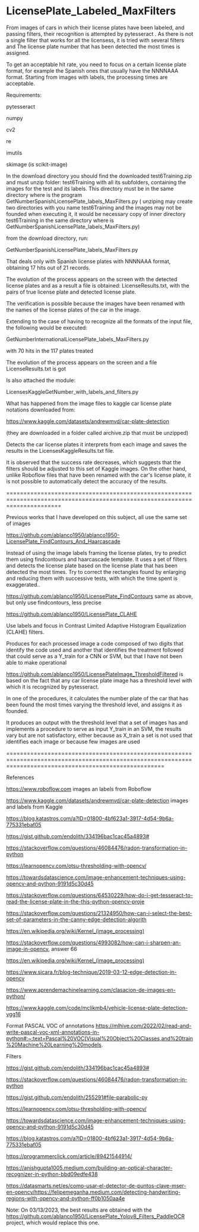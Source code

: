 # LicensePlate_Labeled_MaxFilters
From images of cars in which their license plates have been labeled, and  passing filters, their recognition is attempted by pytesseract . As there is not a single filter that works for all the licensess, it is tried with several filters and The license plate number that has been detected the most times is assigned.

To get an acceptable hit rate, you need to focus on a certain license plate format, for example the Spanish ones that usually have the NNNNAAA format. Starting from images with labels, the processing times are acceptable.

Requirements:

pytesseract

numpy

cv2

re

imutils

skimage (is scikit-image)

In the download directory you should find the downloaded test6Training.zip and must unzip folder: test6Training with all its subfolders, containing the images for the test and its labels. This directory must be in the same directory where is the program GetNumberSpanishLicensePlate_labels_MaxFilters.py ( unziping may create two directories with you name test6Training and the images may not be founded when executing it, it would be necessary copy of inner directory test6Training in the same directory where is GetNumberSpanishLicensePlate_labels_MaxFilters.py)

from the download directory, run:

GetNumberSpanishLicensePlate_labels_MaxFilters.py

That deals only with Spanish license plates with NNNNAAA format, obtaining 17 hits out of 21 records.

The evolution of the process appears on the screen with the detected license plates and as a result a file is obtained: LicenseResults.txt, with the pairs of true license plate and detected license plate.

The verification is possible because the images have been renamed with the names of the license plates of the car in the image.

Extending to the case of having to recognize all the formats of the input file, the following would be executed:

GetNumberInternationalLicensePlate_labels_MaxFilters.py

with 70 hits in the 117 plates treated

The evolution of the process appears on the screen and a file LicenseResults.txt is got 

Is also attached the module:

LicensesKaggleGetNumber_with_labels_and_filters.py

What has happened from the image files to kaggle car license plate notations downloaded from:

https://www.kaggle.com/datasets/andrewmvd/car-plate-detection

(they are downloaded in a folder called archive.zip that must be unzipped)

Detects the car license plates it interprets from each image and saves the results in the LicensesKaggleResults.txt file.

It is observed that the success rate decreases, which suggests that the filters should be adjusted to this set of Kaggle images. On the other hand, unlike 
Roboflow files that have been renamed with the car's license plate, it is not possible to automatically detect the accuracy of the results.



============================================================================================================================

Previous works that I have developed on this subject, all use the same set of images

https://github.com/ablanco1950/ablanco1950-LicensePlate_FindContours_And_Haarcascade

Instead of using the image labels framing the license plates, try to predict them using findcontours and haarcascade template.
It uses a set of filters and detects the license plate based on the license plate that has been detected the most times.
Try to correct the rectangles found by enlarging and reducing them with successive tests, with which the time spent is exaggerated..


https://github.com/ablanco1950/LicensePlate_FindContours same as above, but only use findcontours, less precise

https://github.com/ablanco1950/LicensePlate_CLAHE

Use labels and focus in Contrast Limited Adaptive Histogram Equalization (CLAHE) filters.

Produces for each processed image a code composed of two digits that identify the code used and another that identifies the treatment followed that could serve as a Y_train for a CNN or SVM, but that I have not been able to make operational

https://github.com/ablanco1950/LicensePlateImage_ThresholdFiltered is based on the fact that any car license plate image has a threshold level with which it is recognized by pytesseract.

In one of the procedures, it calculates the number plate of the car that has been found the most times varying the threshold level, and assigns it as founded.

It produces an output with the threshold level that a set of images has and implements a procedure to serve as input Y_train in an SVM, the results vary but are not satisfactory, either because as X_train a set is not used that identifies each image or because few images are used

==========================================================================================================================================================


References

https://www.roboflow.com  images an labels  from Roboflow

https://www.kaggle.com/datasets/andrewmvd/car-plate-detection images and labels from Kaggle

https://blog.katastros.com/a?ID=01800-4bf623a1-3917-4d54-9b6a-775331ebaf05

https://gist.github.com/endolith/334196bac1cac45a4893#

https://stackoverflow.com/questions/46084476/radon-transformation-in-python

https://learnopencv.com/otsu-thresholding-with-opencv/

https://towardsdatascience.com/image-enhancement-techniques-using-opencv-and-python-9191d5c30d45

https://stackoverflow.com/questions/64530229/how-do-i-get-tesseract-to-read-the-license-plate-in-the-this-python-opencv-proje

https://stackoverflow.com/questions/21324950/how-can-i-select-the-best-set-of-parameters-in-the-canny-edge-detection-algorith

https://en.wikipedia.org/wiki/Kernel_(image_processing)

https://stackoverflow.com/questions/4993082/how-can-i-sharpen-an-image-in-opencv, answer 66

https://en.wikipedia.org/wiki/Kernel_(image_processing)

https://www.sicara.fr/blog-technique/2019-03-12-edge-detection-in-opencv

https://www.aprendemachinelearning.com/clasacion-de-images-en-python/


https://www.kaggle.com/code/mclikmb4/vehicle-license-plate-detection-vgg16

Format PASCAL VOC of annotations
https://mlhive.com/2022/02/read-and-write-pascal-voc-xml-annotations-in-python#:~:text=Pascal%20VOC(Visual%20Object%20Classes,and%20train%20Machine%20Learning%20models.

Filters

https://gist.github.com/endolith/334196bac1cac45a4893#

https://stackoverflow.com/questions/46084476/radon-transformation-in-python

https://gist.github.com/endolith/255291#file-parabolic-py

https://learnopencv.com/otsu-thresholding-with-opencv/

https://towardsdatascience.com/image-enhancement-techniques-using-opencv-and-python-9191d5c30d45

https://blog.katastros.com/a?ID=01800-4bf623a1-3917-4d54-9b6a-775331ebaf05

https://programmerclick.com/article/89421544914/

https://anishgupta1005.medium.com/building-an-optical-character-recognizer-in-python-bbd09edfe438

https://datasmarts.net/es/como-usar-el-detector-de-puntos-clave-mser-en-opencv/https://felipemeganha.medium.com/detecting-handwriting-regions-with-opencv-and-python-ff0b1050aa4e

Note: On 03/13/2023, the best results are obtained with the https://github.com/ablanco1950/LicensePlate_Yolov8_Filters_PaddleOCR project, which would replace this one.
